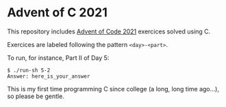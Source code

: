 # Advent of C 2021

This repository includes [Advent of Code 2021](https://adventofcode.com/2021)
exercices solved using C.

Exercices are labeled following the pattern `<day>-<part>`.

To run, for instance, Part II of Day 5:

~~~
$ ./run-sh 5-2
Answer: here_is_your_answer
~~~

This is my first time programming C since college (a long, long time ago...),
so please be gentle.